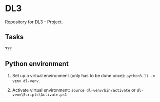 # DL3
Repository for DL3 - Project.

## Tasks
???

## Python environment
1. Set up a virtual environment (only has to be done once): `python3.11 -m venv dl-venv`.

2. Activate virtual environment: `source dl-venv/bin/activate` or `dl-venv\Scripts\Activate.ps1`